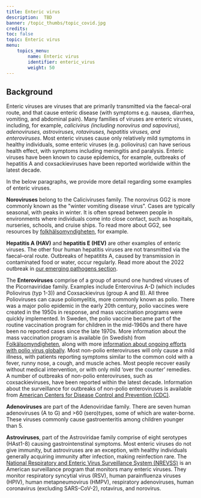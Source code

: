 ```yaml
---
title: Enteric virus
description:  TBD
banner: /topic_thumbs/topic_covid.jpg
credits:
toc: false
topic: Enteric virus
menu:
    topics_menu:
        name: Enteric virus
        identifier: enteric_virus
        weight: 50
---
```


## Background

Enteric viruses are viruses that are primarily transmitted via the faecal-oral route, and that cause enteric disease (with symptoms e.g. nausea, diarrhea, vomiting, and abdominal pain). Many families of viruses are enteric viruses, including, for example, *calicivirus (including norovirus and sapovirus), adenoviruses, astroviruses, rotaviruses, hepatitis viruses, and enteroviruses*. Most enteric viruses cause only relatively mild symptoms in healthy individuals, some enteric viruses (e.g. poliovirus) can have serious health effect, with symptoms including meningitis and paralysis. Enteric viruses have been known to cause epidemics, for example, outbreaks of hepatitis A and coxsackieviruses have been reported worldwide within the latest decade.

In the below paragraphs, we provide more detail regarding some examples of enteric viruses.

**Noroviruses** belong to the Caliciviruses family. The norovirus GG2 is more commonly known as the "winter vomiting disease virus". Cases are typically seasonal, with peaks in winter. It is often spread between people in environments where individuals come into close contact, such as hospitals, nurseries, schools, and cruise ships. To read more about GG2, see resources by [folkhälsomyndigheten](https://www.folkhalsomyndigheten.se/folkhalsorapportering-statistik/statistik-a-o/sjukdomsstatistik/calicivirus-veckorapporter/sasong-20222023-for-calicivirusrapporter-vinterkraksjuka/), for example.

**Hepatitis A (HAV)** and **hepatitis E (HEV)** are other examples of enteric viruses. The other four human hepatitis viruses are not transmitted via the faecal–oral route. Outbreaks of hepatitits A, caused by transmission in contaminated food or water, occur regularly. Read more about the 2022 outbreak in [our emerging pathogens section](https://www.covid19dataportal.se/pathogens/hepatitis_unknown_origin/).

The **Enteroviruses** comprise of a group of around one hundred viruses of the Picornaviridae family. Examples include Enterovirus A-D (which includes Poliovirus (typ 1-3)) and Coxsackievirus (group A and B). All three Polioviruses can cause poliomyelitis, more commonly known as polio. There was a major polio epidemic in the early 20th century, polio vaccines were created in the 1950s in response, and mass vaccination programs were quickly implemented. In Sweden, the polio vaccine became part of the routine vaccination program for children in the mid-1960s and there have been no reported cases since the late 1970s. More information about the mass vaccination program is available (in Swedish) from [Folkälsomyndigheten](https://www.folkhalsomyndigheten.se/smittskydd-beredskap/vaccinationer/vacciner-som-anvands-i-sverige/polio/#:~:text=Polio%20i%20Sverige&text=I%20Sverige%20inleddes%20massvaccination%20i,sista%20inhemska%20fallet%20rapporterades%201977), along with more [information about ongoing efforts with polio virus globally](https://www.folkhalsomyndigheten.se/nyheter-och-press/nyhetsarkiv/2022/oktober/varlden-ar-nara-att-utrota-polio-men-har-en-bit-kvar/). Most non-polio enteroviruses will only cause a mild illness, with patients reporting symptoms similar to the common cold with a fever, runny nose, a cough, and muscle aches. Most people recover easily without medical intervention, or with only mild ‘over the counter’ remedies. A number of outbreaks of non-polio enteroviruses, such as coxsackieviruses, have been reported within the latest decade. Information about the surveillance for outbreaks of non-polio enteroviruses is available from [American Centers for Disease Control and Prevention (CDC)](https://www.cdc.gov/non-polio-enterovirus/outbreaks-surveillance.html).

**Adenoviruses** are part of the Adenoviridae family. There are seven human adenoviruses (A to G) and >60 (sero)types, some of which are water-borne. These viruses commonly cause gastroenteritis among children younger than 5.

**Astroviruses**, part of the Astroviridae family comprise of eight serotypes (HAst1-8) causing gastrointenstinal symptoms. Most enteric viruses do  not give immunity, but astroviruses are an exception, with healthy individuals generally acquiring immunity after infection, making reinfection rare.
The [National Respiratory and Enteric Virus Surveillance System (NREVSS)](https://www.cdc.gov/surveillance/nrevss/index.html) is an American surveillance program that monitors many enteric viruses. They monitor respiratory syncytial virus (RSV), human parainfluenza viruses (HPIV), human metapneumovirus (HMPV), respiratory adenoviruses, human coronavirus (excluding SARS-CoV-2), rotavirus, and norovirus. 

